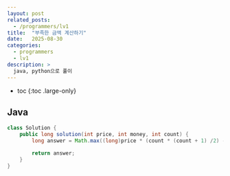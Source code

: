 ```yaml
---
layout: post
related_posts:
  - /programmers/lv1
title:  "부족한 금액 계산하기"
date:   2025-08-30
categories:
  - programmers
  - lv1
description: >
  java, python으로 풀이
---
```

* toc
{:toc .large-only}

## Java
```java
class Solution {
    public long solution(int price, int money, int count) {
        long answer = Math.max((long)price * (count * (count + 1) /2) - money, 0);

        return answer;
    }
}
```